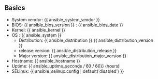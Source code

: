 ## Basics

- System vendor: {{ ansible_system_vendor }}
- BIOS: {{ ansible_bios_version }} : {{ ansible_bios_date }}
- Kernel: {{ ansible_kernel }}
- OS : {{ ansible_system }}
  - Distribution: {{ ansible_distribution }} {{ ansible_distribution_version }}
  - release version: {{ ansible_distribution_release }}
  - Major version: {{ ansible_distribution_major_version }}
- Hostname: {{ ansible_hostname }}
- Uptime: {{ ansible_uptime_seconds / 60 / 60}} (hours)
- SELinux: {{ ansible_selinux.config | default('disabled') }}
